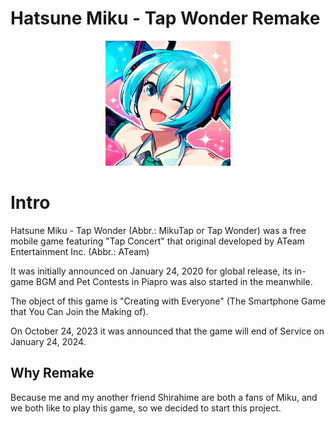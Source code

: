 # Hatsune Miku - Tap Wonder Remake
<p align="center">
  <img src="https://github.com/Shirakowo/MikuTap/blob/Master/Assets/Resources/Images/MikuTap_Logo.png" width="200">
</p>

# Intro
Hatsune Miku - Tap Wonder (Abbr.: MikuTap or Tap Wonder) was a free mobile game featuring "Tap Concert" that original developed by ATeam Entertainment Inc. (Abbr.: ATeam)

It was initially announced on January 24, 2020 for global release, its in-game BGM and Pet Contests in Piapro was also started in the meanwhile.

The object of this game is "Creating with Everyone" (The Smartphone Game that You Can Join the Making of).

On October 24, 2023 it was announced that the game will end of Service on January 24, 2024.

## Why Remake
Because me and my another friend Shirahime are both a fans of Miku, and we both like to play this game, so we decided to start this project.
